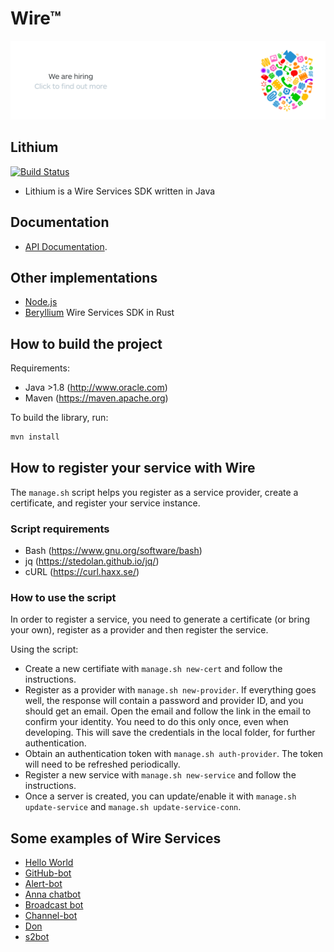 # Wire™

[![Wire logo](https://github.com/wireapp/wire/blob/master/assets/header-small.png?raw=true)](https://wire.com/jobs/)

## Lithium

[![Build Status](https://travis-ci.org/wireapp/lithium.svg?branch=master)](https://travis-ci.org/wireapp/lithium)

- Lithium is a Wire Services SDK written in Java

## Documentation

- [API Documentation](https://github.com/wireapp/bot-sdk/wiki).

## Other implementations

- [Node.js](https://github.com/wireapp/bot-sdk-node)
- [Beryllium](https://github.com/OmnijarBots/beryllium) Wire Services SDK in Rust

## How to build the project

Requirements:

- Java >1.8 (http://www.oracle.com)
- Maven (https://maven.apache.org)

To build the library, run:

```bash
mvn install
```

## How to register your service with Wire

The `manage.sh` script helps you register as a service provider, create a certificate, and register your service instance.

### Script requirements

- Bash (https://www.gnu.org/software/bash)
- jq (https://stedolan.github.io/jq/)
- cURL (https://curl.haxx.se/)

### How to use the script

In order to register a service, you need to generate a certificate (or bring your own), register as a provider and then register the service.

Using the script:

- Create a new certifiate with `manage.sh new-cert` and follow the instructions.
- Register as a provider with `manage.sh new-provider`. If everything goes well, the response will contain a password and provider ID, and you should get an email. Open the email and follow the link in the email to confirm your identity. You need to do this only once, even when developing. This will save the credentials in the local folder, for further authentication.
- Obtain an authentication token with `manage.sh auth-provider`. The token will need to be refreshed periodically.
- Register a new service with `manage.sh new-service` and follow the instructions.
- Once a server is created, you can update/enable it with `manage.sh update-service` and `manage.sh update-service-conn`.

## Some examples of Wire Services

- [Hello World](https://github.com/wireapp/wire-bot-java)
- [GitHub-bot](https://github.com/wearezeta/github-bot)
- [Alert-bot](https://github.com/wireapp/alert-bot)
- [Anna chatbot](https://github.com/wireapp/anna-bot)
- [Broadcast bot](https://github.com/wireapp/broadcast-bot)
- [Channel-bot](https://github.com/dkovacevic/channel-bot)
- [Don](https://github.com/wireapp/don-bot)
- [s2bot](https://github.com/caura/s2bot)
